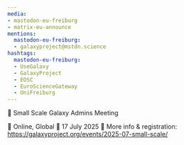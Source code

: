 ```yaml
---
media:
- mastodon-eu-freiburg
- matrix-eu-announce
mentions:
  mastodon-eu-freiburg:
  - galaxyproject@mstdn.science
hashtags:
  mastodon-eu-freiburg:
  - UseGalaxy
  - GalaxyProject
  - EOSC
  - EuroScienceGateway
  - UniFreiburg
---
```

📣 Small Scale Galaxy Admins Meeting

📍 Online, Global
📅 17 July 2025
🔗 More info & registration: https://galaxyproject.org/events/2025-07-small-scale/